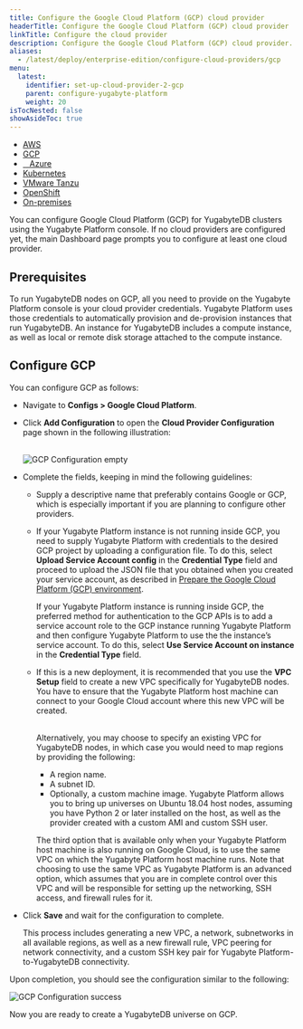 ```yaml
---
title: Configure the Google Cloud Platform (GCP) cloud provider
headerTitle: Configure the Google Cloud Platform (GCP) cloud provider
linkTitle: Configure the cloud provider
description: Configure the Google Cloud Platform (GCP) cloud provider.
aliases:
  - /latest/deploy/enterprise-edition/configure-cloud-providers/gcp
menu:
  latest:
    identifier: set-up-cloud-provider-2-gcp
    parent: configure-yugabyte-platform
    weight: 20
isTocNested: false
showAsideToc: true
---
```


<ul class="nav nav-tabs-alt nav-tabs-yb">

  <li>
    <a href="../aws/" class="nav-link">
      <i class="fab fa-aws"></i>
      AWS
    </a>
  </li>

  <li>
    <a href="../gcp/" class="nav-link active">
      <i class="fab fa-google" aria-hidden="true"></i>
      GCP
    </a>
  </li>

  <li>
    <a href="../azure/" class="nav-link">
      <i class="icon-azure" aria-hidden="true"></i>
      &nbsp;&nbsp; Azure
    </a>
  </li>

  <li>
    <a href="../kubernetes/" class="nav-link">
      <i class="fas fa-cubes" aria-hidden="true"></i>
      Kubernetes
    </a>
  </li>

  <li>
    <a href="../vmware-tanzu/" class="nav-link">
      <i class="fas fa-cubes" aria-hidden="true"></i>
      VMware Tanzu
    </a>
  </li>

<li>
    <a href="../openshift/" class="nav-link">
      <i class="fas fa-cubes" aria-hidden="true"></i>OpenShift</a>
  </li>

  <li>
    <a href="../on-premises/" class="nav-link">
      <i class="fas fa-building"></i>
      On-premises
    </a>
  </li>

</ul>

You can configure Google Cloud Platform (GCP) for YugabyteDB clusters using the Yugabyte Platform console. If no cloud providers are configured yet, the main Dashboard page prompts you to configure at least one cloud provider.

## Prerequisites

To run YugabyteDB nodes on GCP, all you need to provide on the Yugabyte Platform console is your cloud provider credentials. Yugabyte Platform uses those credentials to automatically provision and de-provision instances that run YugabyteDB. An instance for YugabyteDB includes a compute instance, as well as local or remote disk storage attached to the compute instance.

## Configure GCP

You can configure GCP as follows:

- Navigate to **Configs > Google Cloud Platform**.

- Click **Add Configuration** to open the **Cloud Provider Configuration** page shown in the following illustration:<br><br>

  ![GCP Configuration empty](/images/ee/gcp-setup/gcp-configure-empty.png)

- Complete the fields, keeping in mind the following guidelines:
  - Supply a descriptive name that preferably contains Google or GCP, which is especially important if you are planning to configure other providers.

  - If your Yugabyte Platform instance is not running inside GCP, you need to supply Yugabyte Platform with credentials to the desired GCP project by uploading a configuration file. To do this, select **Upload Service Account config** in the **Credential Type** field and proceed to upload the JSON file that you obtained when you created your service account, as described in [Prepare the Google Cloud Platform (GCP) environment](../../../install-yugabyte-platform/prepare-environment/gcp).<br> 

    If your Yugabyte Platform instance is running inside GCP, the preferred method for authentication to the GCP APIs is to add a service account role to the GCP instance running Yugabyte Platform and then configure Yugabyte Platform to use the the instance’s service account. To do this, select **Use Service Account on instance** in the **Credential Type** field. 

  - If this is a new deployment, it is recommended that you use the **VPC Setup** field to create a new VPC specifically for YugabyteDB nodes. You have to ensure that the Yugabyte Platform host machine can connect to your Google Cloud account where this new VPC will be created.

    <br>Alternatively, you may choose to specify an existing VPC for YugabyteDB nodes, in which case you would need to map regions by providing the following: 

    - A region name.
    - A subnet ID.
    - Optionally, a custom machine image. Yugabyte Platform allows you to bring up universes on Ubuntu 18.04 host nodes, assuming you have Python 2 or later installed on the host, as well as the provider created with a custom AMI and custom SSH user.

    The third option that is available only when your Yugabyte Platform host machine is also running on Google Cloud, is to use the same VPC on which the Yugabyte Platform host machine runs. Note that choosing to use the same VPC as Yugabyte Platform is an advanced option, which assumes that you are in complete control over this VPC and will be responsible for setting up the networking, SSH access, and firewall rules for it.
  
- Click **Save** and wait for the configuration to complete. 

  This process includes generating a new VPC, a network, subnetworks in all available regions, as well as a new firewall rule, VPC peering for network connectivity, and a custom SSH key pair for Yugabyte Platform-to-YugabyteDB connectivity.

Upon completion, you should see the configuration similar to the following:

![GCP Configuration success](/images/ee/gcp-setup/gcp-configure-success.png)

Now you are ready to create a YugabyteDB universe on GCP.
